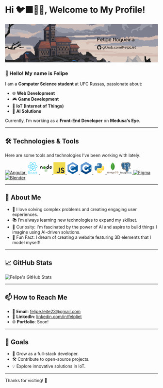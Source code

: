 # Hi 🐦‍⬛👍🏻, Welcome to My Profile!

![Banner](./bannerAzul.png)

### 👋 Hello! My name is **Felipe**  
I am a **Computer Science student** at UFC Russas, passionate about:  
- 🌐 **Web Development**  
- 🎮 **Game Development**  
- 📡 **IoT (Internet of Things)** 
- 🤖 **AI Solutions** 

Currently, I’m working as a **Front-End Developer** on **Medusa's Eye**.  

---

## 🛠️ Technologies & Tools

Here are some tools and technologies I’ve been working with lately:

<a href="https://angular.io" target="_blank" rel="noreferrer"> 
    <img src="https://angular.io/assets/images/logos/angular/angular.svg" alt="Angular" width="40" height="40"/>
</a> 
<a href="https://reactjs.org/" target="_blank" rel="noreferrer"> 
    <img src="https://raw.githubusercontent.com/devicons/devicon/master/icons/react/react-original-wordmark.svg" alt="React" width="40" height="40"/>
</a> 
<a href="https://nodejs.org" target="_blank" rel="noreferrer"> 
    <img src="https://raw.githubusercontent.com/devicons/devicon/master/icons/nodejs/nodejs-original-wordmark.svg" alt="Node.js" width="40" height="40"/>
</a> 
<a href="https://developer.mozilla.org/en-US/docs/Web/JavaScript" target="_blank" rel="noreferrer"> 
    <img src="https://raw.githubusercontent.com/devicons/devicon/master/icons/javascript/javascript-original.svg" alt="JavaScript" width="40" height="40"/>
</a> 
<a href="https://www.cprogramming.com/" target="_blank" rel="noreferrer"> 
    <img src="https://raw.githubusercontent.com/devicons/devicon/master/icons/c/c-original.svg" alt="C" width="40" height="40"/>
</a> 
<a href="https://www.w3schools.com/cpp/" target="_blank" rel="noreferrer"> 
    <img src="https://raw.githubusercontent.com/devicons/devicon/master/icons/cplusplus/cplusplus-original.svg" alt="C++" width="40" height="40"/>
</a> 
<a href="https://www.python.org" target="_blank" rel="noreferrer"> 
    <img src="https://raw.githubusercontent.com/devicons/devicon/master/icons/python/python-original.svg" alt="Python" width="40" height="40"/>
</a> 
<a href="https://www.mongodb.com/" target="_blank" rel="noreferrer"> 
    <img src="https://raw.githubusercontent.com/devicons/devicon/master/icons/mongodb/mongodb-original-wordmark.svg" alt="MongoDB" width="40" height="40"/>
</a> 
<a href="https://www.postgresql.org" target="_blank" rel="noreferrer"> 
    <img src="https://raw.githubusercontent.com/devicons/devicon/master/icons/postgresql/postgresql-original-wordmark.svg" alt="PostgreSQL" width="40" height="40"/>
</a> 
<a href="https://www.figma.com/" target="_blank" rel="noreferrer"> 
    <img src="https://www.vectorlogo.zone/logos/figma/figma-icon.svg" alt="Figma" width="40" height="40"/>
</a> 
<a href="https://www.blender.org/" target="_blank" rel="noreferrer"> 
    <img src="https://download.blender.org/branding/community/blender_community_badge_white.svg" alt="Blender" width="40" height="40"/>
</a> 

---

## 🌟 About Me

- 🧩 I love solving complex problems and creating engaging user experiences.
- 📚 I’m always learning new technologies to expand my skillset.
- 🤖 Curiosity: I'm fascinated by the power of AI and aspire to build things I imagine using AI-driven solutions.
- 🎨 Fun Fact: I dream of creating a website featuring 3D elements that I model myself!

---

## 📈 GitHub Stats

![Felipe's GitHub Stats](https://github-readme-stats.vercel.app/api?username=felpliet&show_icons=true&icon_color=7E808F&bg_color=DECDC3&border_color=D3BAB1&title_color=7D7F8E&text_color=252625)


---

## 📫 How to Reach Me

- 📧 **Email**: [felipe.leite23@gmail.com](mailto:felipe.leite23@gmail.com)  
- 💼 **LinkedIn**: [linkedin.com/in/felpliet](https://linkedin.com/in/felpliet)  
- 🌐 **Portfolio**: Soon!

---

## 🎯 Goals

- 🌱 Grow as a full-stack developer.  
- 🛠️ Contribute to open-source projects.  
- 💡 Explore innovative solutions in IoT.

---

Thanks for visiting! 🚀
